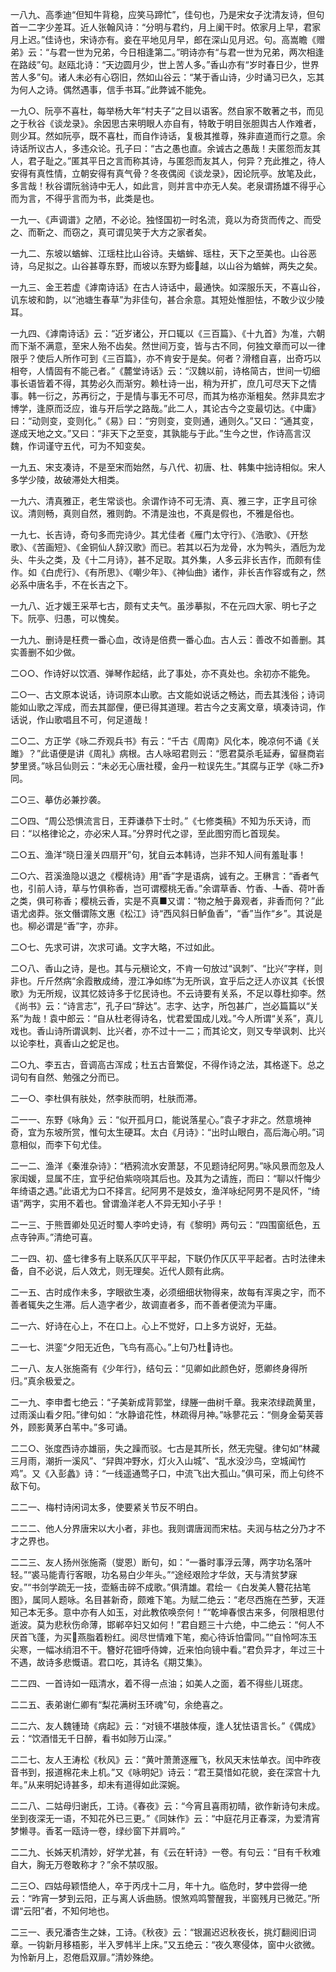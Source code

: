 <!-- { "loadSidebar": true } -->
一八九、高季迪“但知牛背稳，应笑马蹄忙”，佳句也，乃是宋女子沈清友诗，但句首一二字少差耳。近人张翰风诗：“分明与君约，月上阑干时。侬家月上早，君家月上迟。”佳诗也，宋诗亦有。妾在平地见月早，郎在深山见月迟。句。高嵩瞻《赠弟》云：“与君一世为兄弟，今日相逢第二。”明诗亦有“与君一世为兄弟，两次相逢在路歧”句。赵瓯北诗：“天边圆月少，世上苦人多。”香山亦有“岁时春日少，世界苦人多”句。诸人未必有心窃旧，然如山谷云：“某于香山诗，少时诵习已久，忘其为何人之诗。偶然遇事，信手书耳。”此弊诚不能免。

一九○、阮亭不喜杜，每举杨大年“村夫子”之目以语客。然自家不敢著之书，而见之于秋谷《谈龙录》。余因思古来明眼人亦自有，特敢于明目张胆舆古人作难者，则少耳。然如阮亭，既不喜杜，而自作诗话，复极其推尊，殊非直道而行之意。余诗话所议古人，多违众论。孔子曰：“古之愚也直。余诚古之愚哉！夫匿怨而友其人，君子耻之。”匿其平日之言而称其诗，与匿怨而友其人，何异？充此推之，待人安得有真性情，立朝安得有真气骨？冬夜偶阅《谈龙录》，因论阮亭。放笔及此，多言哉！秋谷谓阮翁诗中无人，如此言，则并言中亦无人矣。老泉谓扬雄不得乎心而为言，不得乎言而为书，此类是也。

一九一、《声调谱》之陋，不必论。独怪国初一时名流，竟以为奇货而传之、而受之、而靳之、而窃之，真可谓见笑于大方之家者矣。

一九二、东坡以蝤蛑、江瑶柱比山谷诗。夫蝤蛑、瑶柱，天下之至美也。山谷恶诗，乌足拟之。山谷甚尊东野，而坡以东野为蟛越，以山谷为蝤蛑，两失之矣。

一九三、金王若虚《滹南诗话》在古人诗话中，最通快。如深服乐天，不喜山谷，讥东坡和韵，以“池塘生春草”为非佳句，甚合余意。其短处惟胆怯，不敢少议少陵耳。

一九四、《滹南诗话》云：“近岁诸公，开口辄以《三百篇》、《十九首》为准，六朝而下渐不满意，至宋人殆不齿矣。然世间万变，皆与古不同，何独文章而可以一律限乎？使后人所作可到《三百篇》，亦不肯安于是矣。何者？滑稽自喜，出奇巧以相夸，人情固有不能己者。”《麓堂诗话》云：“汉魏以前，诗格简古，世间一切细事长语皆着不得，其势必久而渐穷。赖杜诗一出，稍为开扩，庶几可尽天下之情事。韩一衍之，苏再衍之，于是情与事无不可尽，而其为格亦渐粗矣。然非具宏才博学，逢原而泛应，谁与开后学之路哉。”此二人，其论古今之变最切达。《中庸》曰：“动则变，变则化。”《易》曰：“穷则变，变则通，通则久。”又曰：“通其变，遂成天地之文。”又曰：“非天下之至变，其孰能与于此。”生今之世，作诗高言汉魏，作词谨守五代，可为不知变矣。

一九五、宋支凑诗，不是至宋而始然，与八代、初唐、杜、韩集中拙诗相似。宋人多学少陵，故破滞处大相类。

一九六、清真雅正，老生常谈也。余谓作诗不可无清、真、雅三字，正字且可徐议。清则畅，真则自然，雅则韵。不清是浊也，不真是假也，不雅是俗也。

一九七、长吉诗，奇句多而完诗少。其尤佳者《雁门太守行》、《浩歌》、《开愁歌》、《苦画短》、《金铜仙人辞汉歌》而已。若其以石为龙骨，水为鸭头，酒卮为龙头、牛头之类，及《十二月诗》，甚不足取。其外集，人多云非长吉作，而颇有佳作。如《白虎行》、《有所思》、《嘲少年》、《神仙曲》诸作，非长吉作容或有之，然必系中唐名手，不在长吉之下。

一九八、近才媛王采苹七古，颇有丈夫气。虽涉摹拟，不在元四大家、明七子之下。阮亭、归愚，可以愧矣。

一九九、删诗是枉费一番心血，改诗是倍费一番心血。古人云：善改不如善删。其实善删不如少做。

二○○、作诗好以饮酒、弹琴作起结，此了事处，亦不真处也。余初亦不能免。

二○一、古文原本说话，诗词原本山歌。古文能如说话之畅达，而去其浅俗；诗词能如山歌之浑成，而去其鄙俚，便已得其道理。若古今之支离文章，填凑诗词，作话说，作山歌唱且不可，何足道哉！

二○二、方正学《咏二乔观兵书》有云：“千古《周南》风化本，晚凉何不诵《关雎》？”此语便是讲《周礼》病根。古人咏昭君则云：“愿君莫杀毛延寿，留昼商岩梦里贤。”咏吕仙则云：“未必无心唐社稷，金丹一粒误先生。”其腐与正学《咏二乔》同。

二○三、摹仿必兼抄袭。

二○四、“周公恐惧流言日，王莽谦恭下士时。”《七修类稿》不知为乐天诗，而曰：“以格律论之，亦必宋人耳。”分界时代之谬，至此图穷而匕首现矣。

二○五、渔洋“晓日潼关四扇开”句，犹自云本韩诗，岂非不知人间有羞耻事！

二○六、苕溪渔隐以退之《樱桃诗》用“香”字是语病，诚有之。王楙言：“香者气也，引前人诗，草与竹俱称香，岂可谓樱桃无香。”余谓草香、竹香、┺香、荷叶香之类，俱可称香；樱桃云香，实是不真■又谓：“物之触于鼻观者，非香而何？”此语尤卤莽。张文僭谓陈文惠《松江》诗“西风斜日鲈鱼香”，“香”当作“乡”。其说是也。柳必谓是“香”字，亦非。

二○七、先求可讲，次求可诵。文字大略，不过如此。

二○八、香山之诗，是也。其与元稹论文，不肯一句放过“讽刺”、“比兴”字样，则非也。斤斤然病“余霞散成绮，澄江净如练”为无所讽，宜乎后之迂人亦议其《长恨歌》为无所规，议其忆妓诗多于忆民诗也。不云诗要有关系，不足以尊杜抑李。然《尚书》云：“诗言志”，孔子曰“辞达”。志字、达字，所包甚广，岂必篇篇以“关系”为哉！袁中郎云：“自从杜老得诗名，忧君爱国成儿戏。”今人所谓“关系”，真儿戏也。香山诗所谓讽刺、比兴者，亦不过十一二；而其论文，则又专举讽刺、比兴以论李杜，真香山之蛇足也。

二○九、李五古，音调高古浑成；杜五古音繁促，不得作诗之法，其格遂下。总之词句有自然、勉强之分而已。

二一○、李杜俱有肤处，然李肤而明，杜肤而滞。

二一一、东野《咏角》云：“似开孤月口，能说落星心。”袁子才非之。然意境神奇，宜为东坡所赏，惟句太生硬耳。太白《月诗》：“出时山眼白，高后海心明。”词意相似，而李下句尤佳。

二一二、渔洋《秦淮杂诗》：“栖鸦流水安萧瑟，不见题诗纪阿男。”咏风景而忽及人家闺媛，显属不庄，宜乎纪伯紫哓哓其后也。及其为之请旌，而曰：“聊以忏悔少年绮语之遇。”此语尤为口不择言。纪阿男不是妓女，渔洋咏纪阿男不是风怀，“绮语”两字，实用不着也。曾谓渔洋老人不异无知小子乎！

二一三、于熊晋卿处见近时蜀人李吟史诗，有《黎明》两句云：“四围窗纸色，五点寺钟声。”清绝可喜。

二一四、初、盛七律多有上联系仄仄平平起，下联仍作仄仄平平起者。古时法律未备，自不必说，后人效尤，则无理矣。近代人颇有此病。

二一五、古时成作未多，字眼欲生凑，必须细细状物得来，故每有浑奥之宇，而不善者辄失之生滞。后人造字者少，故调直者多，而不善者便流为平庸。

二一六、好诗在心上，不在口上。心上不觉好，口上多方说好，无益。

二一七、洪銮“夕阳无近色，飞鸟有高心。”上句乃杜诗也。

二一八、友人张施斋有《少年行》，结句云：“见卿如此颜色好，愿卿终身得所归。”真余极爱之。

二一九、李申耆七绝云：“子美新成背郭堂，绿塍一曲树千章。我来浓绿疏黄里，过雨溪山看夕阳。”律句如：“水静谙花性，林疏得月神。”咏蓼花云：“侧身金菊芙蓉外，顾影黄茅白苇中。”多可诵。

二二○、张度西诗亦雄丽，失之躁而驳。七古是其所长，然无完璧。律句如“林藏三月雨，潮折一溪风”、“舁舆冲野水，灯火入山城”、“乱水没沙鸟，空城闻竹鸡”。又《入彭蠡》诗：“一线遥通莺子口，中流飞出大孤山。”俱可采，而上句终不敌下句。

二二一、梅村诗闲词太多，使要紧关节反不明白。

二二二、他人分界唐宋以大小者，非也。我则谓唐润而宋枯。夫润与枯之分乃才不才之界也。

二二三、友人扬州张施斋（燮恩）断句，如：“一番时事浮云薄，两字功名落叶轻。”“裘马能青行客眼，功名易白少年头。”“途经艰险才华敛，天与清贫梦寐安。”“书剑学疏无一技，壶觞击碎不成歌。”俱清雄。君绘一《白发美人簪花拈笔图》，属同人题咏。名目甚新奇，颇难下笔。为赋二绝云：“老尽西施在苎萝，天涯知己本无多。意中亦有人如玉，对此教侬唤奈何！”“乾坤春恨古来多，何限相思付逝波。莫为悲秋伤命薄，邯郸卒妇又如何！”君自题三十六绝，中二绝云：“何人不厌首飞蓬，为买燕脂着粉红。阅尽世情难下笔，痴心待诉怕雷同。”“自怜呵冻玉尖寒，一幅冰绡泪不干。簪好花钿呼侍婢，近来怕向镜中看。”君负异才，年过三十不遇，故诗多悲慨语。君口吃，其诗名《期艾集》。

二二四、一首诗如一瓯清水，着不得一点油；如美人之面，着不得些儿斑痣。

二二五、表弟谢仁卿有“梨花满树玉环魂”句，余绝喜之。

二二六、友人魏锺琦《病起》云：“对镜不堪肢体瘦，逢人犹怯语言长。”《偶成》云：“饮酒惜无千日醉，看书如陟万山深。”

二二七、友人王涛松《秋风》云：“黄叶萧萧逐雁飞，秋风天末怯单衣。闰中昨夜音书到，报道棉花未上机。”又《咏明妃》诗云：“君王莫惜如花貌，妾在深宫十九年。”从来明妃诗甚多，却未有道得如此深婉。

二二八、二姑母归谢氏，工诗。《春夜》云：“今宵且喜雨初晴，欲作新诗句未成。坐到夜深无一语，不知花外已三更。”《同妹作》云：“中庭花月正春深，为爱清宵梦懒寻。香茗一瓯诗一卷，绿纱窗下并肩吟。”

二二九、长姊天机清妙，好学尤甚，有《云在轩诗》一卷。有句云：“目有千秋难自大，胸无万卷敢称才？”余不禁叹服。

二三○、四姑母颖悟绝人，卒于丙戌十二月，年十九。临危时，梦中尝得一绝云：“昨宵一梦到云阳，正与离人诉曲肠。恨煞鸡鸣警醒我，半窗残月已微茫。”所谓“云阳”者，不知何地也。

二三一、表兄潘杏生之妹，工诗。《秋夜》云：“银漏迟迟秋夜长，挑灯翻阅旧词章。一钩新月移梧影，半入罗帏半上床。”又五绝云：“夜久寒侵体，窗中火欲微。为怜新月上，忍倦启双扉。”清妙殊绝。

